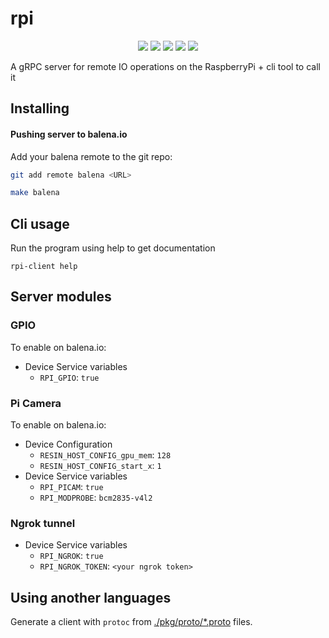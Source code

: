 # rpi

<p align="center">
<a href="https://github.com/gbbirkisson/rpi/releases/latest" target="_blank"><img src="https://img.shields.io/github/release/gbbirkisson/rpi.svg?style=flat-square"/></a>
<a href="https://travis-ci.org/gbbirkisson/rpi" target="_blank"><img src="https://img.shields.io/travis/gbbirkisson/rpi/master.svg?style=flat-square"/></a>
<a href="https://goreportcard.com/report/github.com/gbbirkisson/rpi" target="_blank"><img src="https://goreportcard.com/badge/github.com/gbbirkisson/rpi?style=flat-square"/></a>
<a href="https://godoc.org/github.com/gbbirkisson/rpi" target="_blank"><img src="https://img.shields.io/badge/godoc-reference-blue.svg?style=flat-square"/></a>
<a href="./LICENSE" target="_blank"><img src="https://img.shields.io/badge/license-Apache%202.0-blue.svg?style=flat-square"/></a>
</p>

A gRPC server for remote IO operations on the RaspberryPi + cli tool to call it

## Installing

#### Pushing server to balena.io

Add your balena remote to the git repo:

```bash
git add remote balena <URL>
```

```bash
make balena
```

## Cli usage

Run the program using help to get documentation

```
rpi-client help
```

## Server modules

### GPIO

To enable on balena.io:

* Device Service variables
    * `RPI_GPIO`: `true`

### Pi Camera

To enable on balena.io:

* Device Configuration
    * `RESIN_HOST_CONFIG_gpu_mem`: `128`
    * `RESIN_HOST_CONFIG_start_x`: `1`
* Device Service variables
    * `RPI_PICAM`: `true`
    * `RPI_MODPROBE`: `bcm2835-v4l2`

### Ngrok tunnel

* Device Service variables
    * `RPI_NGROK`: `true`
    * `RPI_NGROK_TOKEN`: `<your ngrok token>`

## Using another languages

Generate a client with `protoc` from [./pkg/proto/*.proto](./pkg/proto) files.
